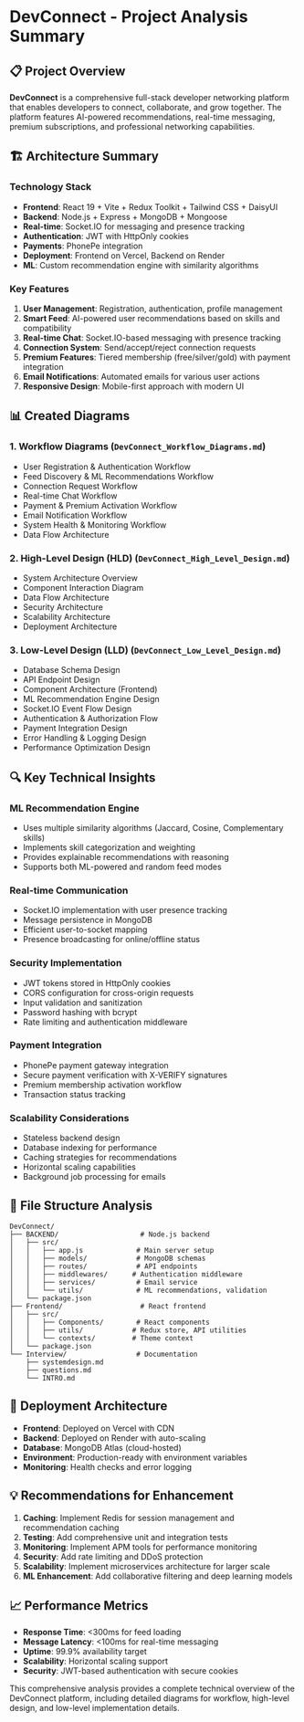 # DevConnect - Project Analysis Summary

## 📋 Project Overview

**DevConnect** is a comprehensive full-stack developer networking platform that enables developers to connect, collaborate, and grow together. The platform features AI-powered recommendations, real-time messaging, premium subscriptions, and professional networking capabilities.

## 🏗️ Architecture Summary

### **Technology Stack**
- **Frontend**: React 19 + Vite + Redux Toolkit + Tailwind CSS + DaisyUI
- **Backend**: Node.js + Express + MongoDB + Mongoose
- **Real-time**: Socket.IO for messaging and presence tracking
- **Authentication**: JWT with HttpOnly cookies
- **Payments**: PhonePe integration
- **Deployment**: Frontend on Vercel, Backend on Render
- **ML**: Custom recommendation engine with similarity algorithms

### **Key Features**
1. **User Management**: Registration, authentication, profile management
2. **Smart Feed**: AI-powered user recommendations based on skills and compatibility
3. **Real-time Chat**: Socket.IO-based messaging with presence tracking
4. **Connection System**: Send/accept/reject connection requests
5. **Premium Features**: Tiered membership (free/silver/gold) with payment integration
6. **Email Notifications**: Automated emails for various user actions
7. **Responsive Design**: Mobile-first approach with modern UI

## 📊 Created Diagrams

### 1. **Workflow Diagrams** (`DevConnect_Workflow_Diagrams.md`)
- User Registration & Authentication Workflow
- Feed Discovery & ML Recommendations Workflow
- Connection Request Workflow
- Real-time Chat Workflow
- Payment & Premium Activation Workflow
- Email Notification Workflow
- System Health & Monitoring Workflow
- Data Flow Architecture

### 2. **High-Level Design (HLD)** (`DevConnect_High_Level_Design.md`)
- System Architecture Overview
- Component Interaction Diagram
- Data Flow Architecture
- Security Architecture
- Scalability Architecture
- Deployment Architecture

### 3. **Low-Level Design (LLD)** (`DevConnect_Low_Level_Design.md`)
- Database Schema Design
- API Endpoint Design
- Component Architecture (Frontend)
- ML Recommendation Engine Design
- Socket.IO Event Flow Design
- Authentication & Authorization Flow
- Payment Integration Design
- Error Handling & Logging Design
- Performance Optimization Design

## 🔍 Key Technical Insights

### **ML Recommendation Engine**
- Uses multiple similarity algorithms (Jaccard, Cosine, Complementary skills)
- Implements skill categorization and weighting
- Provides explainable recommendations with reasoning
- Supports both ML-powered and random feed modes

### **Real-time Communication**
- Socket.IO implementation with user presence tracking
- Message persistence in MongoDB
- Efficient user-to-socket mapping
- Presence broadcasting for online/offline status

### **Security Implementation**
- JWT tokens stored in HttpOnly cookies
- CORS configuration for cross-origin requests
- Input validation and sanitization
- Password hashing with bcrypt
- Rate limiting and authentication middleware

### **Payment Integration**
- PhonePe payment gateway integration
- Secure payment verification with X-VERIFY signatures
- Premium membership activation workflow
- Transaction status tracking

### **Scalability Considerations**
- Stateless backend design
- Database indexing for performance
- Caching strategies for recommendations
- Horizontal scaling capabilities
- Background job processing for emails

## 📁 File Structure Analysis

```
DevConnect/
├── BACKEND/                    # Node.js backend
│   ├── src/
│   │   ├── app.js             # Main server setup
│   │   ├── models/            # MongoDB schemas
│   │   ├── routes/            # API endpoints
│   │   ├── middlewares/      # Authentication middleware
│   │   ├── services/          # Email service
│   │   └── utils/             # ML recommendations, validation
│   └── package.json
├── Frontend/                   # React frontend
│   ├── src/
│   │   ├── Components/        # React components
│   │   ├── utils/            # Redux store, API utilities
│   │   └── contexts/         # Theme context
│   └── package.json
└── Interview/                 # Documentation
    ├── systemdesign.md
    ├── questions.md
    └── INTRO.md
```

## 🚀 Deployment Architecture

- **Frontend**: Deployed on Vercel with CDN
- **Backend**: Deployed on Render with auto-scaling
- **Database**: MongoDB Atlas (cloud-hosted)
- **Environment**: Production-ready with environment variables
- **Monitoring**: Health checks and error logging

## 💡 Recommendations for Enhancement

1. **Caching**: Implement Redis for session management and recommendation caching
2. **Testing**: Add comprehensive unit and integration tests
3. **Monitoring**: Implement APM tools for performance monitoring
4. **Security**: Add rate limiting and DDoS protection
5. **Scalability**: Implement microservices architecture for larger scale
6. **ML Enhancement**: Add collaborative filtering and deep learning models

## 📈 Performance Metrics

- **Response Time**: <300ms for feed loading
- **Message Latency**: <100ms for real-time messaging
- **Uptime**: 99.9% availability target
- **Scalability**: Horizontal scaling support
- **Security**: JWT-based authentication with secure cookies

This comprehensive analysis provides a complete technical overview of the DevConnect platform, including detailed diagrams for workflow, high-level design, and low-level implementation details.

